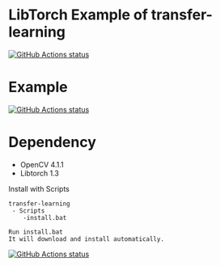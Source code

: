 # LibTorch Example of transfer-learning

<p align="left">
  <a href="https://github.com/kerry-Cho/transfer-learning"><img alt="GitHub Actions status" src="https://github.com/kerry-Cho/transfer-learning/workflows/Main%20workflow/badge.svg"></a>
</p>

# Example
<p align="left">
  <a href="https://github.com/kerry-Cho/transfer-learning"><img alt="GitHub Actions status" src="https://github.com/kerry-Cho/transfer-learning/blob/master/Images/train.png"></a>
</p>

# Dependency
 * OpenCV 4.1.1
 * Libtorch 1.3

Install with Scripts

```
transfer-learning
 - Scripts
    -install.bat
    
Run install.bat
It will download and install automatically.
```

<p align="left">
  <a href="https://github.com/kerry-Cho/transfer-learning"><img alt="GitHub Actions status" src="https://github.com/kerry-Cho/transfer-learning/blob/master/Images/Install.png"></a>
</p>

